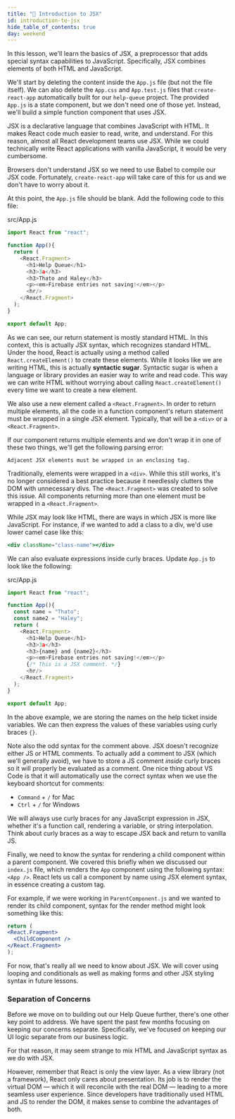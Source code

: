 ```yaml
---
title: "📓 Introduction to JSX"
id: introduction-to-jsx
hide_table_of_contents: true
day: weekend
---
```


In this lesson, we'll learn the basics of JSX, a preprocessor that adds special syntax capabilities to JavaScript. Specifically, JSX combines elements of both HTML and JavaScript.

We'll start by deleting the content inside the `App.js` file (but not the file itself). We can also delete the `App.css` and `App.test.js` files that `create-react-app` automatically built for our `help-queue` project. The provided `App.js` is a state component, but we don't need one of those yet. Instead, we'll build a simple function component that uses JSX.

JSX is a declarative language that combines JavaScript with HTML. It makes React code much easier to read, write, and understand. For this reason, almost all React development teams use JSX. While we could technically write React applications with vanilla JavaScript, it would be very cumbersome.

Browsers don't understand JSX so we need to use Babel to compile our JSX code. Fortunately, `create-react-app` will take care of this for us and we don't have to worry about it.

At this point, the `App.js` file should be blank. Add the following code to this file:

<div class="filename">src/App.js</div>

```js
import React from "react";

function App(){
  return (
    <React.Fragment>
      <h1>Help Queue</h1>
      <h3>3a</h3>
      <h3>Thato and Haley</h3>
      <p><em>Firebase entries not saving!</em></p>
      <hr/>
    </React.Fragment>
  );
}

export default App;
```

As we can see, our return statement is mostly standard HTML. In this context, this is actually JSX syntax, which recognizes standard HTML. Under the hood, React is actually using a method called `React.createElement()` to create these elements. While it looks like we are writing HTML, this is actually **syntactic sugar**. Syntactic sugar is when a language or library provides an easier way to write and read code. This way we can write HTML without worrying about calling `React.createElement()` every time we want to create a new element.

We also use a new element called a `<React.Fragment>`. In order to return multiple elements, all the code in a function component's return statement must be wrapped in a single JSX element. Typically, that will be a `<div>` or a `<React.Fragment>`.

If our component returns multiple elements and we don't wrap it in one of these two things, we'll get the following parsing error:

```
Adjacent JSX elements must be wrapped in an enclosing tag.
```

Traditionally, elements were wrapped in a `<div>`. While this still works, it's no longer considered a best practice because it needlessly clutters the DOM with unnecessary divs. The `<React.Fragment>` was created to solve this issue. All components returning more than one element must be wrapped in a `<React.Fragment>`.

While JSX may look like HTML, there are ways in which JSX is more like JavaScript. For instance, if we wanted to add a class to a div, we'd use lower camel case like this:

```jsx
<div className="class-name"></div>
```

We can also evaluate expressions inside curly braces. Update `App.js` to look like the following:

<div class="filename">src/App.js</div>

```js
import React from "react";

function App(){
  const name = "Thato";
  const name2 = "Haley";
  return (
    <React.Fragment>
      <h1>Help Queue</h1>
      <h3>3a</h3>
      <h3>{name} and {name2}</h3>
      <p><em>Firebase entries not saving!</em></p>
      {/* This is a JSX comment. */}
      <hr/>
    </React.Fragment>
  );
}

export default App;
```

In the above example, we are storing the names on the help ticket inside variables. We can then express the values of these variables using curly braces `{}`.

Note also the odd syntax for the comment above. JSX doesn't recognize either JS or HTML comments. To actually add a comment to JSX (which we'll generally avoid), we have to store a JS comment _inside_ curly braces so it will properly be evaluated as a comment. One nice thing about VS Code is that it will automatically use the correct syntax when we use the keyboard shortcut  for comments:

* `Command` + `/` for Mac
* `Ctrl` + `/` for Windows

We will always use curly braces for any JavaScript expression in JSX, whether it's a function call, rendering a variable, or string interpolation. Think about curly braces as a way to escape JSX back and return to vanilla JS. 

Finally, we need to know the syntax for rendering a child component within a parent component. We covered this briefly when we discussed our `index.js` file, which renders the `App` component using the following syntax: `<App />`. React lets us call a component by name using JSX element syntax, in essence creating a custom tag. 

For example, if we were working in `ParentComponent.js` and we wanted to render its child component, syntax for the render method might look something like this: 

```jsx
return (
<React.Fragment>
  <ChildComponent />
</React.Fragment>
);
```

For now, that's really all we need to know about JSX. We will cover using looping and conditionals as well as making forms and other JSX styling syntax in future lessons.

### Separation of Concerns

Before we move on to building out our Help Queue further, there's one other key point to address. We have spent the past few months focusing on keeping our concerns separate. Specifically, we've focused on keeping our UI logic separate from our business logic.

For that reason, it may seem strange to mix HTML and JavaScript syntax as we do with JSX.

However, remember that React is only the view layer. As a view library (not a framework), React only cares about presentation. Its job is to render the virtual DOM — which it will reconcile with the real DOM — leading to a more seamless user experience. Since developers have traditionally used HTML and JS to render the DOM, it makes sense to combine the advantages of both.
